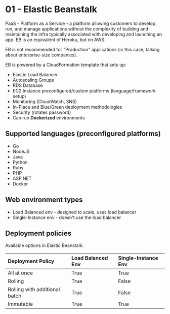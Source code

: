 # 01 - Elastic Beanstalk

PaaS - Platform as a Service - a platform allowing customers to develop, run, and manage applications without the complexity of building and maintaining the infra typically associated with developing and launching an app. EB is an equivalent of Heroku, but on AWS.

EB is not recommended for "Production" applications (in this case, talking about enterprise-size companies).

EB is powered by a CloudFormation template that sets up:

* Elastic Load Balancer
* Autoscaling Groups
* RDS Database
* EC2 Instance preconfigured/custom platforms (language/framework setup)
* Monitoring (CloudWatch, SNS)
* In-Place and Blue/Green deployment methodologies
* Security (rotates password)
* Can run **Dockerized** environments

## Supported languages (preconfigured platforms)

* Go
* NodeJS
* Java
* Python
* Ruby
* PHP
* ASP.NET
* Docker

## Web environment types

* Load Balanced env - designed to scale, uses load balancer
* Single-Instance env - doesn't use the load balancer

## Deployment policies

Available options in Elastic Beanstalk:

| Deployment Policy | Load Balanced Env | Single-Instance Env |
| :-- | :-- | :-- |
| All at once | True | True |
| Rolling | True | False |
| Rolling with additional batch | True | False |
| Immutable | True | True |



